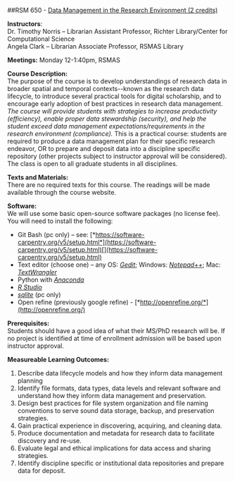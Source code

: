 ##RSM 650 - [Data Management in the Research Environment (2 credits)](https://github.com/UMiamiLibraries/courses-and-workshops/tree/master/Data-Management-Class)  

**Instructors**:  
Dr. Timothy Norris – Librarian Assistant Professor, Richter Library/Center for Computational Science  
Angela Clark – Librarian Associate Professor, RSMAS Library

**Meetings:** Monday 12-1:40pm, RSMAS

**Course Description:**  
The purpose of the course is to develop understandings of research data
in broader spatial and temporal contexts--known as the research data
lifecycle, to introduce several practical tools for digital scholarship,
and to encourage early adoption of best practices in research data
management. *The course will provide students with strategies to
increase productivity (efficiency), enable proper data stewardship
(security), and help the student exceed data management
expectations/requirements in the research environment (compliance).*
This is a practical course: students are required to produce a data
management plan for their specific research endeavor, OR to prepare and
deposit data into a discipline specific repository (other projects
subject to instructor approval will be considered). The class is open to
all graduate students in all disciplines.

**Texts and Materials:**  
There are no required texts for this course. The readings will be made available through the course website.

**Software:**  
We will use some basic open-source software packages (no license fee). You will need to install the following:  

-   Git Bash (pc only) – see:
    [*https://software-carpentry.org/v5/setup.html*](https://software-carpentry.org/v5/setup.html)[](https://software-carpentry.org/v5/setup.html)
-   Text editor (choose one) – any OS:
    [*Gedit*](https://wiki.gnome.org/Apps/Gedit); Windows:
    [*Notepad++*](https://notepad-plus-plus.org/); Mac:
    [*TextWrangler*](http://www.barebones.com/products/textwrangler/)
-   Python with [*Anaconda*](https://www.continuum.io/downloads)
-   [*R Studio*](https://www.rstudio.com/)
-   [*sqlite*](https://www.sqlite.org/) (pc only)
-   Open refine (previously google refine) -
    [*http://openrefine.org/*](http://openrefine.org/)

**Prerequisites:**   
Students should have a good idea of what their MS/PhD research will
be. If no project is identified at time of enrollment admission will
be based upon instructor approval.

**Measureable Learning Outcomes:**  
 
1.  Describe data lifecycle models and how they inform data management
    planning
2.  Identify file formats, data types, data levels and relevant software
    and understand how they inform data management and preservation.
3.  Design best practices for file system organization and file naming
    conventions to serve sound data storage, backup, and
    preservation strategies.
4.  Gain practical experience in discovering, acquiring, and
    cleaning data.
5.  Produce documentation and metadata for research data to facilitate
    discovery and re-use.
6.  Evaluate legal and ethical implications for data access and
    sharing strategies.
7.  Identify discipline specific or institutional data repositories and
    prepare data for deposit.